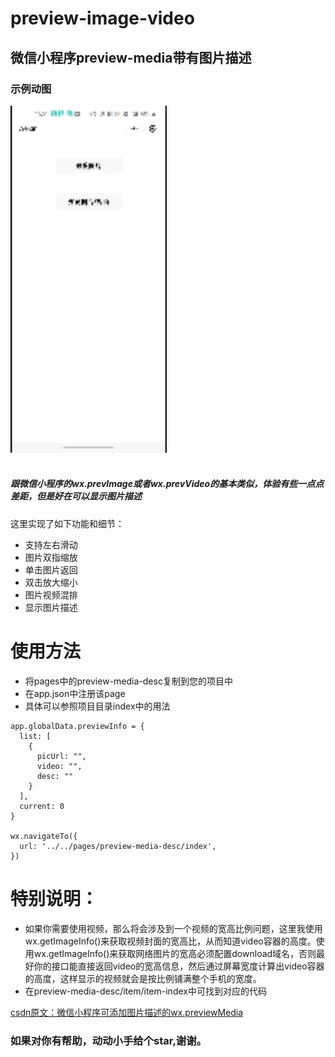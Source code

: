 # preview-image-video
## 微信小程序preview-media带有图片描述

### 示例动图
<img src="/img/test.gif" width = "250" height = "555"/><br><br>
##### 跟微信小程序的wx.prevImage或者wx.prevVideo的基本类似，体验有些一点点差距，但是好在可以显示图片描述<br>
这里实现了如下功能和细节：<br>
* 支持左右滑动
* 图片双指缩放
* 单击图片返回
* 双击放大缩小
* 图片视频混排
* 显示图片描述

# 使用方法<br>
* 将pages中的preview-media-desc复制到您的项目中<br>
* 在app.json中注册该page<br>
* 具体可以参照项目目录index中的用法<br>

```
app.globalData.previewInfo = {
  list: [
    {
      picUrl: "", 
      video: "",
      desc: ""
    }
  ],
  current: 0
}

wx.navigateTo({
  url: '../../pages/preview-media-desc/index',
})
```
# 特别说明：
* 如果你需要使用视频，那么将会涉及到一个视频的宽高比例问题，这里我使用wx.getImageInfo()来获取视频封面的宽高比，从而知道video容器的高度。使用wx.getImageInfo()来获取网络图片的宽高必须配置download域名，否则最好你的接口能直接返回video的宽高信息，然后通过屏幕宽度计算出video容器的高度，这样显示的视频就会是按比例铺满整个手机的宽度。
* 在preview-media-desc/item/item-index中可找到对应的代码


[csdn原文：微信小程序可添加图片描述的wx.previewMedia]()<br>
### 如果对你有帮助，动动小手给个star,谢谢。
